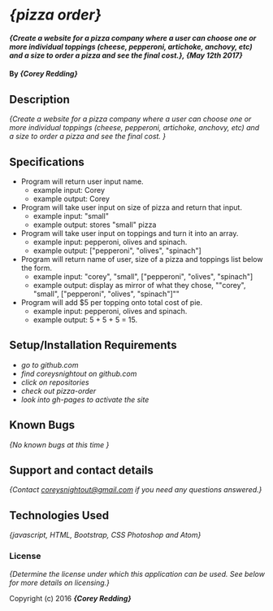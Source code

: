 # _{pizza order}_

#### _{Create a website for a pizza company where a user can choose one or more individual toppings (cheese, pepperoni, artichoke, anchovy, etc) and a size to order a pizza and see the final cost.}, {May 12th 2017}_

#### By _**{Corey Redding}**_

## Description

_{Create a website for a pizza company where a user can choose one or more individual toppings (cheese, pepperoni, artichoke, anchovy, etc) and a size to order a pizza and see the final cost. }_

## Specifications

* Program will return user input name.
  * example input: Corey
  * example output: Corey
* Program will take user input on size of pizza and return that input.
  * example input: "small"
  * example output: stores "small" pizza
* Program will take user input on toppings and turn it into an array.
  * example input: pepperoni, olives and spinach.
  * example output: ["pepperoni", "olives", "spinach"]
* Program will return name of user, size of a pizza and toppings list below the form.
  * example input: "corey", "small", ["pepperoni", "olives", "spinach"]
  * example output: display as mirror of what they chose, ""corey", "small", ["pepperoni", "olives", "spinach"]""
* Program will add $5 per topping onto total cost of pie.
  * example input: pepperoni, olives and spinach.
  * example output: 5 + 5 + 5 = 15.

## Setup/Installation Requirements

* _go to github.com_
* _find coreysnightout on github.com_
* _click on repositories_
* _check out pizza-order_
* _look into gh-pages to activate the site_


## Known Bugs

_{No known bugs at this time }_

## Support and contact details

_{Contact coreysnightout@gmail.com if you need any questions answered.}_

## Technologies Used

_{javascript, HTML, Bootstrap, CSS Photoshop and Atom}_

### License

*{Determine the license under which this application can be used.  See below for more details on licensing.}*

Copyright (c) 2016 **_{Corey Redding}_**
